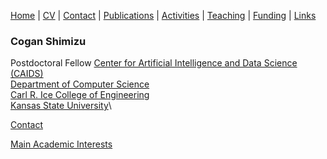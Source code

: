[Home](index.md) | [CV](shimizu-cv.pdf) | [Contact](contact.md) | [Publications](publications.md) | [Activities](activities.md) | [Teaching](teaching.md) | [Funding](funding.md) | [Links](links.md)

### Cogan Shimizu
Postdoctoral Fellow
[Center for Artificial Intelligence and Data Science (CAIDS)](http://caids.cs.ksu.edu/)\
[Department of Computer Science](https://www.cs.ksu.edu/)\
[Carl R. Ice College of Engineering](https://engg.ksu.edu/)\
[Kansas State University](https://www.k-state.edu/)\

[Contact](contact.md)

[Main Academic Interests](interests.md)